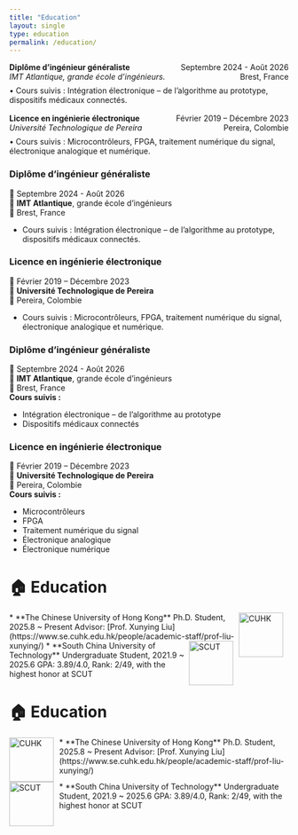 ```yaml
---
title: "Education"
layout: single
type: education
permalink: /education/
---
```


<div style="display: flex; justify-content: space-between;">
  <div><strong>Diplôme d’ingénieur généraliste</strong></div>
  <div>Septembre 2024 - Août 2026</div>
</div>
<div style="display: flex; justify-content: space-between;">
  <div style="font-style: italic;">IMT Atlantique, grande école d’ingénieurs.</div>
  <div>Brest, France</div>
</div>
<div style="margin-top: 8px;">
   • Cours suivis : Intégration électronique – de l’algorithme au prototype, dispositifs médicaux connectés.
</div>

<div style="display: flex; justify-content: space-between; margin-top: 16px;">
  <div><strong>Licence en ingénierie électronique</strong></div>
  <div>Février 2019 – Décembre 2023</div>
</div>
<div style="display: flex; justify-content: space-between;">
  <div style="font-style: italic;">Université Technologique de Pereira</div>
  <div>Pereira, Colombie</div>
</div>
<div style="margin-top: 8px;">
   • Cours suivis : Microcontrôleurs, FPGA, traitement numérique du signal, électronique analogique et numérique.
</div>


### Diplôme d’ingénieur généraliste  
📅 Septembre 2024 - Août 2026  
🏫 **IMT Atlantique**, grande école d’ingénieurs  
📍 Brest, France  
- Cours suivis : Intégration électronique – de l’algorithme au prototype, dispositifs médicaux connectés.

### Licence en ingénierie électronique  
📅 Février 2019 – Décembre 2023  
🏫 **Université Technologique de Pereira**  
📍 Pereira, Colombie  
- Cours suivis : Microcontrôleurs, FPGA, traitement numérique du signal, électronique analogique et numérique.


### Diplôme d’ingénieur généraliste  
📅 Septembre 2024 - Août 2026  
🏫 **IMT Atlantique**, grande école d’ingénieurs  
📍 Brest, France  
**Cours suivis :**
- Intégration électronique – de l’algorithme au prototype  
- Dispositifs médicaux connectés

### Licence en ingénierie électronique  
📅 Février 2019 – Décembre 2023  
🏫 **Université Technologique de Pereira**  
📍 Pereira, Colombie  
**Cours suivis :**
- Microcontrôleurs  
- FPGA  
- Traitement numérique du signal  
- Électronique analogique  
- Électronique numérique

# 🏠 Education
<img src="images/../../images/logos/CUHK1.png" alt="CUHK" style="float: right; margin-right: 10px; ; width: 80px; height: 80px;" />
* **The Chinese University of Hong Kong**            
Ph.D. Student, 2025.8 ~ Present  
Advisor: [Prof. Xunying Liu](https://www.se.cuhk.edu.hk/people/academic-staff/prof-liu-xunying/)  

<img src="images/../../images/logos/SCUT.png" alt="SCUT" style="float: right; margin-right: 10px; ; width: 80px; height: 80px;" />
* **South China University of Technology**            
Undergraduate Student, 2021.9 ~ 2025.6  
GPA: 3.89/4.0, Rank: 2/49, with the highest honor at SCUT


# 🏠 Education

<img src="images/../../images/logos/CUHK1.png" alt="CUHK" style="float: left; margin-right: 10px; width: 80px; height: 80px;" />
* **The Chinese University of Hong Kong**            
Ph.D. Student, 2025.8 ~ Present  
Advisor: [Prof. Xunying Liu](https://www.se.cuhk.edu.hk/people/academic-staff/prof-liu-xunying/)  

<br clear="both" />

<img src="images/../../images/logos/SCUT.png" alt="SCUT" style="float: left; margin-right: 10px; width: 80px; height: 80px;" />
* **South China University of Technology**            
Undergraduate Student, 2021.9 ~ 2025.6  
GPA: 3.89/4.0, Rank: 2/49, with the highest honor at SCUT

